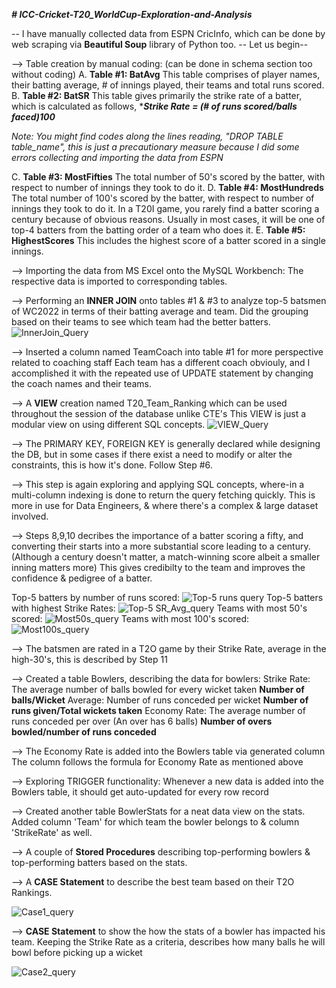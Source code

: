 _**# ICC-Cricket-T20_WorldCup-Exploration-and-Analysis**_

-- I have manually collected data from ESPN CricInfo, which can be done by web scraping via **Beautiful Soup** library of Python  too.
-- Let us begin--

--> Table creation by manual coding: (can be done in schema section too without coding)
    A. **Table #1: BatAvg**
    This table comprises of player names, their batting average, # of innings played, their teams and total runs scored.
    B. **Table #2: BatSR**
    This table gives primarily the strike rate of a batter, which is calculated as follows,
    ****Strike Rate = (# of runs scored/balls faced)*100****

_Note: You might find codes along the lines reading, "DROP TABLE table_name", this is just a precautionary measure 
   because I did some errors collecting and importing the data from ESPN_

  C. **Table #3: MostFifties**
     The total number of 50's scored by the batter, with respect to number of innings they took to do it.
  D. **Table #4: MostHundreds**
    The total number of 100's scored by the batter, with respect to number of innings they took to do it.
    In a T20I game, you rarely find a batter scoring a century because of obvious reasons.
    Usually in most cases, it will be one of top-4 batters from the batting order of a team who does it.
  E. **Table #5: HighestScores**
    This includes the highest score of a batter scored in a single innings.

--> Importing the data from MS Excel onto the MySQL Workbench:
    The respective data is imported to corresponding tables.

--> Performing an **INNER JOIN** onto tables #1 & #3 to analyze top-5 batsmen of WC2022 in terms of their batting average 
    and team.
    Did the grouping based on their teams to see which team had the better batters.
    ![InnerJoin_Query](https://github.com/JoysonPrince/EDA-and-General-Insights-using-MySQL/assets/137388224/c0ecc6ac-0ac9-48f3-8043-ae9a570531e5)

--> Inserted a column named TeamCoach into table #1 for more perspective related to coaching staff
    Each team has a different coach obviouly, and I accomplished it with the repeated use of UPDATE statement by changing 
    the coach names and their teams.

--> A **VIEW** creation named T20_Team_Ranking which can be used throughout the session of the database unlike CTE's
    This VIEW is just a modular view on using different SQL concepts.
    ![VIEW_Query](https://github.com/JoysonPrince/EDA-and-General-Insights-using-MySQL/assets/137388224/f079f570-8263-4580-9706-b26db3e57e2c)

--> The PRIMARY KEY, FOREIGN KEY is generally declared while designing the DB, but in some cases if there exist a need to 
    modify or alter the constraints, this is how it's done.
    Follow Step #6.

--> This step is again exploring and applying SQL concepts, where-in a multi-column indexing is done to return the query 
    fetching quickly. This is more in use for Data Engineers, & where there's a complex & large dataset involved.

--> Steps 8,9,10 decribes the importance of a batter scoring a fifty, and converting their starts into a more substantial 
    score leading to a century. (Although a century doesn't matter, a match-winning score albeit a smaller inning matters 
    more)
    This gives credibilty to the team and improves the confidence & pedigree of a batter.
    
Top-5 batters by number of runs scored:
    ![Top-5 runs query](https://github.com/JoysonPrince/EDA-and-General-Insights-using-MySQL/assets/137388224/f117fc99-0496-40e9-b677-8d465b1d6306)
    Top-5 batters with highest Strike Rates:
    ![Top-5 SR_Avg_query](https://github.com/JoysonPrince/EDA-and-General-Insights-using-MySQL/assets/137388224/fd58fdf7-3ab3-469b-b5c0-66afb15b1a87)
    Teams with most 50's scored:
![Most50s_query](https://github.com/JoysonPrince/EDA-and-General-Insights-using-MySQL/assets/137388224/7ae34a27-6c93-4341-8f52-d191885e4ba6)
    Teams with most 100's scored:
![Most100s_query](https://github.com/JoysonPrince/EDA-and-General-Insights-using-MySQL/assets/137388224/024e41e6-4c3a-4dc6-9663-6b43218f7954)


    

--> The batsmen are rated in a T2O game by their Strike Rate, average in the high-30's, this is described by Step 11

--> Created a table Bowlers, describing the data for bowlers:
   Strike Rate: The average number of balls bowled for every wicket taken
   **Number of balls/Wicket**
   Average: Number of runs conceded per wicket
   **Number of runs given/Total wickets taken**
   Economy Rate: The average number of runs conceded per over (An over has 6 balls)
   **Number of overs bowled/number of runs conceded**

--> The Economy Rate is added into the Bowlers table via generated column
    The column follows the formula for Economy Rate as mentioned above

--> Exploring TRIGGER functionality:
    Whenever a new data is added into the Bowlers table, it should get auto-updated for every row record

--> Created another table BowlerStats for a neat data view on the stats.
    Added column 'Team' for which team the bowler belongs to & column 'StrikeRate' as well.

--> A couple of **Stored Procedures** describing top-performing bowlers & top-performing batters based on the stats.

--> A **CASE Statement** to describe the best team based on their T2O Rankings.

![Case1_query](https://github.com/JoysonPrince/EDA-and-General-Insights-using-MySQL/assets/137388224/08c266d3-9575-4f6e-a5ce-96af4e3f0273)


--> **CASE Statement** to show the how the stats of a bowler has impacted his team.
    Keeping the Strike Rate as a criteria, describes how many balls he will bowl before picking up a wicket
    
![Case2_query](https://github.com/JoysonPrince/EDA-and-General-Insights-using-MySQL/assets/137388224/de3f102a-e05a-4f09-8552-59dd2cbe8cde)
    
   
 
